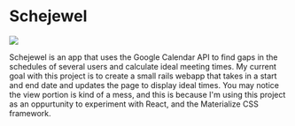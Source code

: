 # Schejewel

<img src="https://i.imgur.com/CJo1L3Y.png">

Schejewel is an app that uses the Google Calendar API to find gaps in the schedules of several users and calculate ideal meeting times.
My current goal with this project is to create a small rails webapp that takes in a start and end date and updates the page to display ideal times.
You may notice the view portion is kind of a mess, and this is because I'm using this project as an oppurtunity to experiment with React, and the Materialize CSS framework.






